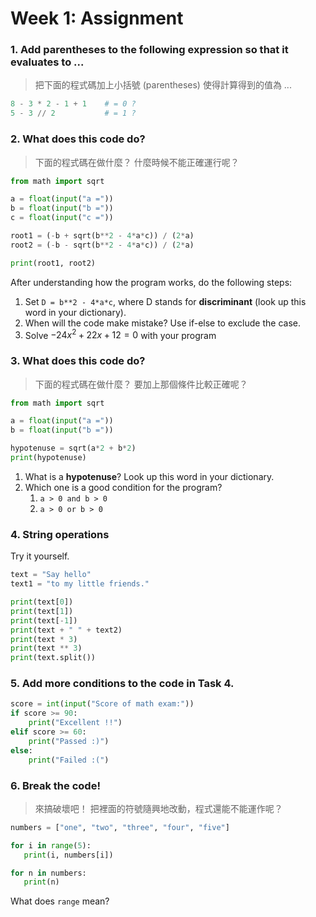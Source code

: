 # Week 1: Assignment


### 1. Add parentheses to the following expression so that it evaluates to ...
> 把下面的程式碼加上小括號 (parentheses) 使得計算得到的值為 ...
```python
8 - 3 * 2 - 1 + 1    # = 0 ?
5 - 3 // 2           # = 1 ?
``` 

### 2. What does this code do?
> 下面的程式碼在做什麼？ 什麼時候不能正確運行呢？

```python
from math import sqrt

a = float(input("a ="))
b = float(input("b ="))
c = float(input("c ="))

root1 = (-b + sqrt(b**2 - 4*a*c)) / (2*a)
root2 = (-b - sqrt(b**2 - 4*a*c)) / (2*a)

print(root1, root2)
```

After understanding how the program works, do the following steps:

1. Set `D = b**2 - 4*a*c`, where D stands for **discriminant** (look up this word in your dictionary).
2. When will the code make mistake? Use if-else to exclude the case.
3. Solve $-24x^2+22x+12=0$ with your program

### 3. What does this code do?
> 下面的程式碼在做什麼？ 要加上那個條件比較正確呢？

```python
from math import sqrt

a = float(input("a ="))
b = float(input("b ="))

hypotenuse = sqrt(a*2 + b*2)
print(hypotenuse)
```

1. What is a **hypotenuse**? Look up this word in your dictionary.
2. Which one is a good condition for the program?
   1. `a > 0 and b > 0`
   2. `a > 0 or b > 0`

### 4. String operations
Try it yourself.

```python
text = "Say hello"
text1 = "to my little friends."

print(text[0])
print(text[1])
print(text[-1])
print(text + " " + text2)
print(text * 3)
print(text ** 3)
print(text.split())
```

### 5. Add more conditions to the code in Task 4.
```python
score = int(input("Score of math exam:"))
if score >= 90:
    print("Excellent !!")
elif score >= 60:
    print("Passed :)")
else:
    print("Failed :(")
```

### 6. Break the code!
> 來搞破壞吧！ 把裡面的符號隨興地改動，程式還能不能運作呢？

```python
numbers = ["one", "two", "three", "four", "five"]

for i in range(5):
   print(i, numbers[i])

for n in numbers:
   print(n)
```

What does `range` mean?
